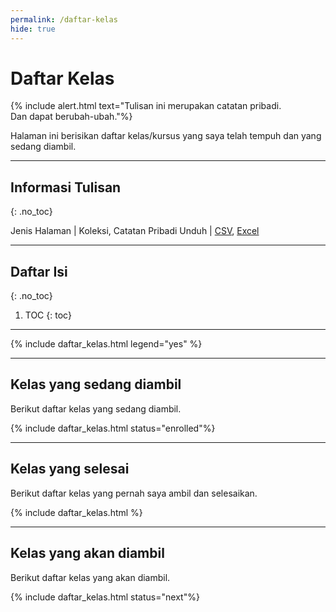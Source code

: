 ```yaml
---
permalink: /daftar-kelas
hide: true
---
```


# Daftar Kelas

{% include alert.html text="Tulisan ini merupakan catatan pribadi.<br>Dan dapat berubah-ubah."%}

Halaman ini berisikan daftar kelas/kursus yang saya telah tempuh dan yang sedang diambil. 

-----

## Informasi Tulisan
{: .no_toc}

Jenis Halaman | Koleksi, Catatan Pribadi
Unduh | [CSV](https://github.com/taruma/vivaldi/blob/master/docs/_data/list_course.csv), [Excel](https://github.com/taruma/vivaldi/blob/master/docs/_data/list_course_excel.xlsx)

-----

## Daftar Isi
{: .no_toc}
1. TOC
{: toc}

-----

{% include daftar_kelas.html legend="yes" %}

-----

## Kelas yang sedang diambil

Berikut daftar kelas yang sedang diambil. 

{% include daftar_kelas.html status="enrolled"%}

-----

## Kelas yang selesai

Berikut daftar kelas yang pernah saya ambil dan selesaikan. 

{% include daftar_kelas.html %}

-----



## Kelas yang akan diambil

Berikut daftar kelas yang akan diambil. 

{% include daftar_kelas.html status="next"%}
